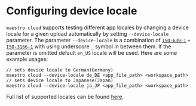 # Configuring device locale

`maestro cloud` supports testing different app locales by changing a device locale for a given upload automatically by setting `--device-locale` parameter. The parameter `--device-locale` is a combination of [`ISO-639-1`](https://en.wikipedia.org/wiki/List_of_ISO_639-1_codes) `+` [`ISO-3166-1`](https://en.wikipedia.org/wiki/ISO_3166-1) with using underscore `_` symbol in between them. If the parameter is omitted default `en_US` locale will be used. Here are some example usages:

```
// sets device locale to German(Germany)
maestro cloud --device-locale de_DE <app_file_path> <workspace_path>
// sets device locale to Japanese(Japan)
maestro cloud --device-locale ja_JP <app_file_path> <workspace_path>
```

Full list of supported locales can be found [here](../../advanced/testing-in-different-locales.md).
